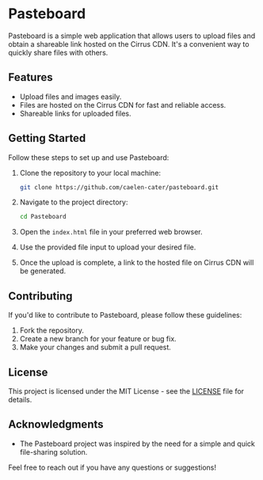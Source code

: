 # Pasteboard

Pasteboard is a simple web application that allows users to upload files and obtain a shareable link hosted on the Cirrus CDN. It's a convenient way to quickly share files with others.

## Features

- Upload files and images easily.
- Files are hosted on the Cirrus CDN for fast and reliable access.
- Shareable links for uploaded files.

## Getting Started

Follow these steps to set up and use Pasteboard:

1. Clone the repository to your local machine:

   ```bash
   git clone https://github.com/caelen-cater/pasteboard.git
   ```

2. Navigate to the project directory:

   ```bash
   cd Pasteboard
   ```

3. Open the `index.html` file in your preferred web browser.

4. Use the provided file input to upload your desired file.

5. Once the upload is complete, a link to the hosted file on Cirrus CDN will be generated.

## Contributing

If you'd like to contribute to Pasteboard, please follow these guidelines:

1. Fork the repository.
2. Create a new branch for your feature or bug fix.
3. Make your changes and submit a pull request.

## License

This project is licensed under the MIT License - see the [LICENSE](LICENSE) file for details.

## Acknowledgments

- The Pasteboard project was inspired by the need for a simple and quick file-sharing solution.

Feel free to reach out if you have any questions or suggestions!

